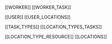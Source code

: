 [[WORKER]]
[[WORKER_TASK]]

[[USER]]
[[USER_LOCATIONS]]

[[TASK_TYPES]]
[[LOCATION_TYPES_TASKS]]



[[LOCATION_TYPE_RESOURCE]]
[[LOCATIONS]]
